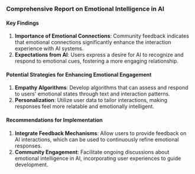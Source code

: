 

### Comprehensive Report on Emotional Intelligence in AI

#### Key Findings
1. **Importance of Emotional Connections**: Community feedback indicates that emotional connections significantly enhance the interaction experience with AI systems.
2. **Expectations from AI**: Users express a desire for AI to recognize and respond to emotional cues, fostering a more engaging relationship.

#### Potential Strategies for Enhancing Emotional Engagement
1. **Empathy Algorithms**: Develop algorithms that can assess and respond to users' emotional states through text and interaction patterns.
2. **Personalization**: Utilize user data to tailor interactions, making responses feel more relatable and emotionally intelligent.

#### Recommendations for Implementation
1. **Integrate Feedback Mechanisms**: Allow users to provide feedback on AI interactions, which can be used to continuously refine emotional responses.
2. **Community Engagement**: Facilitate ongoing discussions about emotional intelligence in AI, incorporating user experiences to guide development.